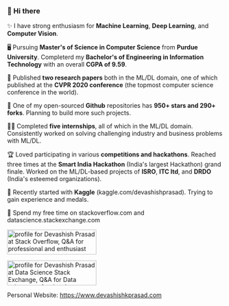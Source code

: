 ### 👋 Hi there 

✨ I have strong enthusiasm for **Machine Learning**, **Deep Learning**, and **Computer Vision**. 

🖥️ Pursuing **Master's of Science in Computer Science** from **Purdue University**. Completerd my **Bachelor's of Engineering in Information Technology** with an overall **CGPA of 9.59**.

📄 Published **two research papers** both in the ML/DL domain, one of which published at the **CVPR 2020 conference** (the topmost computer science conference in the world).

🌟 One of my open-sourced **Github** repositories has **950+ stars and 290+ forks**. Planning to build more such projects.

👨‍💻 Completed **five internships**, all of which in the ML/DL domain. Consistently worked on solving challenging industry and business problems with ML/DL.

🏆 Loved participating in various **competitions and hackathons**. Reached three times at the **Smart India Hackathon** (India's largest Hackathon) grand finale. Worked on the ML/DL-based projects of **ISRO**, **ITC ltd**, and **DRDO** (India's esteemed organizations). 

🥇 Recently started with **Kaggle** (kaggle.com/devashishprasad). Trying to gain experience and medals.

🧠 Spend my free time on stackoverflow.com and datascience.stackexchange.com

<a href="https://stackoverflow.com/users/8029329/devashish-prasad"><img src="https://stackoverflow.com/users/flair/8029329.png" width="208" height="58" alt="profile for Devashish Prasad at Stack Overflow, Q&amp;A for professional and enthusiast programmers" title="profile for Devashish Prasad at Stack Overflow, Q&amp;A for professional and enthusiast programmers"></a>

<a href="https://datascience.stackexchange.com/users/65781/devashish-prasad"><img src="https://datascience.stackexchange.com/users/flair/65781.png" width="208" height="58" alt="profile for Devashish Prasad at Data Science Stack Exchange, Q&amp;A for Data science professionals, Machine Learning specialists, and those interested in learning more about the field" title="profile for Devashish Prasad at Data Science Stack Exchange, Q&amp;A for Data science professionals, Machine Learning specialists, and those interested in learning more about the field"></a>

Personal Website: https://www.devashishkprasad.com
